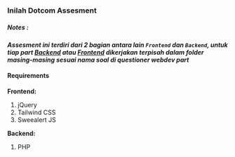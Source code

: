 ### Inilah Dotcom Assesment
##### Notes :
***Assesment ini terdiri dari 2 bagian antara lain ```Frontend``` dan ```Backend```, untuk tiap part <u>Backend</u> atau <u>Frontend</u> dikerjakan terpisah dalam folder masing-masing sesuai nama soal di questioner webdev part***


#### Requirements
**Frontend:**
1. jQuery
2. Tailwind CSS
3. Sweealert JS

**Backend:**
1. PHP